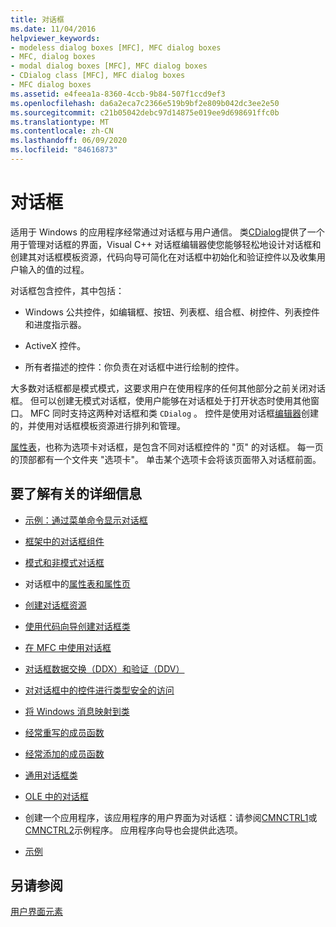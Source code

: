 ```yaml
---
title: 对话框
ms.date: 11/04/2016
helpviewer_keywords:
- modeless dialog boxes [MFC], MFC dialog boxes
- MFC, dialog boxes
- modal dialog boxes [MFC], MFC dialog boxes
- CDialog class [MFC], MFC dialog boxes
- MFC dialog boxes
ms.assetid: e4feea1a-8360-4ccb-9b84-507f1ccd9ef3
ms.openlocfilehash: da6a2eca7c2366e519b9bf2e809b042dc3ee2e50
ms.sourcegitcommit: c21b05042debc97d14875e019ee9d698691ffc0b
ms.translationtype: MT
ms.contentlocale: zh-CN
ms.lasthandoff: 06/09/2020
ms.locfileid: "84616873"
---
```

# <a name="dialog-boxes"></a>对话框

适用于 Windows 的应用程序经常通过对话框与用户通信。 类[CDialog](reference/cdialog-class.md)提供了一个用于管理对话框的界面，Visual C++ 对话框编辑器使您能够轻松地设计对话框和创建其对话框模板资源，代码向导可简化在对话框中初始化和验证控件以及收集用户输入的值的过程。

对话框包含控件，其中包括：

- Windows 公共控件，如编辑框、按钮、列表框、组合框、树控件、列表控件和进度指示器。

- ActiveX 控件。

- 所有者描述的控件：你负责在对话框中进行绘制的控件。

大多数对话框都是模式模式，这要求用户在使用程序的任何其他部分之前关闭对话框。 但可以创建无模式对话框，使用户能够在对话框处于打开状态时使用其他窗口。 MFC 同时支持这两种对话框和类 `CDialog` 。 控件是使用对话框[编辑器](../windows/dialog-editor.md)创建的，并使用对话框模板资源进行排列和管理。

[属性表](property-sheets-mfc.md)，也称为选项卡对话框，是包含不同对话框控件的 "页" 的对话框。 每一页的顶部都有一个文件夹 "选项卡"。 单击某个选项卡会将该页面带入对话框前面。

## <a name="what-do-you-want-to-know-more-about"></a>要了解有关的详细信息

- [示例：通过菜单命令显示对话框](example-displaying-a-dialog-box-via-a-menu-command.md)

- [框架中的对话框组件](dialog-box-components-in-the-framework.md)

- [模式和非模式对话框](modal-and-modeless-dialog-boxes.md)

- 对话框中的[属性表和属性页](property-sheets-and-property-pages-mfc.md)

- [创建对话框资源](creating-the-dialog-resource.md)

- [使用代码向导创建对话框类](creating-a-dialog-class-with-code-wizards.md)

- [在 MFC 中使用对话框](life-cycle-of-a-dialog-box.md)

- [对话框数据交换（DDX）和验证（DDV）](dialog-data-exchange-and-validation.md)

- [对对话框中的控件进行类型安全的访问](type-safe-access-to-controls-in-a-dialog-box.md)

- [将 Windows 消息映射到类](mapping-windows-messages-to-your-class.md)

- [经常重写的成员函数](commonly-overridden-member-functions.md)

- [经常添加的成员函数](commonly-added-member-functions.md)

- [通用对话框类](common-dialog-classes.md)

- [OLE 中的对话框](dialog-boxes-in-ole.md)

- 创建一个应用程序，该应用程序的用户界面为对话框：请参阅[CMNCTRL1](../overview/visual-cpp-samples.md)或[CMNCTRL2](../overview/visual-cpp-samples.md)示例程序。 应用程序向导也会提供此选项。

- [示例](dialog-sample-list.md)

## <a name="see-also"></a>另请参阅

[用户界面元素](user-interface-elements-mfc.md)
